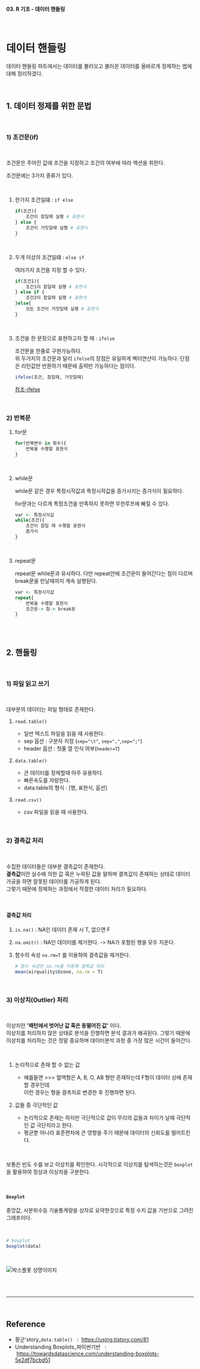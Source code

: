 <br>

#### 03. R 기초 - 데이터 핸들링

<br>

# 데이터 핸들링

데이터 핸들링 파트에서는 데이터를 불러오고 불러온 데이터를 올바르게 정제하는 법에 대해 정리하겠다. 


<br>

## 1. 데이터 정제를 위한 문법 


<br>

### 1) 조건문(if) 

<br>

조건문은 주어진 값에 조건을 지정하고 조건의 여부에 따라 액션을 취한다. 

조건문에는 3가지 종류가 있다. 

<br>

1. 한가지 조건일떄 : `if else`

    ```R
    if(조건){
        조건이 참일때 실행 # 표현식
    } else {
        조건이 거짓일때 실행 # 표현식
    }
    ```

<br>

2. 두개 이상의 조건일떄 : `else if`

    여러가지 조건을 지정 할 수 있다.

    ```R
    if(조건1){
        조건1이 참일때 실행 # 표현식
    } else if {
        조건2이 참일때 실행 # 표현식
    }else{
        모든 조건이 거짓일때 실행 # 표현식
    }
    ```

<br>

3. 조건을 한 문장으로 표현하고자 할 때 : `ifelse`

    조건문을 한줄로 구현가능하다.   
    위 두가지의 조건문과 달리 `ifelse`의 장점은 유일하게 벡터연산이 가능하다. 
    단점은 리턴값만 반환하기 때문에 출력만 가능하다는 점이다. 

    ```R
    ifelse(조건, 참일때, 거짓일때)
    ```
    [참조-ifelse](https://data-make.tistory.com/43)

<br>

### 2) 반복문


1. for문 

    ```R
    for(반복변수 in 횟수){
        반복을 수행할 표현식
    }
    ```
<br>

2. while문 

    while문 같은 경우 특정시작값과 특정시작값을 증가시키는 증가식이 필요하다.

    for문과는 다르게 특정조건을 만족하지 못하면 무한루프에 빠질 수 있다. 

    ```R
    var <- 특정시각값
    while(조건){
        조건이 참일 때 수행할 표현식
        증가식
    }
    ```
<br>

3. repeat문 

    repeat문 while문과 유사하다. 다만 repeat안에 조건문이 들어간다는 점이 다르며 break문을 만날때까지 계속 실행된다.

    ```R
    var <- 특정시각값
    repeat{
        반복을 수행할 표현식 
        조건문-> 참-> break문
    }
    ```


<br><br>

## 2. 핸들링

<br>

### 1) 파일 읽고 쓰기 

<br>

대부분의 데이터는 파일 형태로 존재한다. 

1. `read.table()` 

    - 일반 텍스트 파일을 읽을 때 사용한다. 
    - sep 옵션 : 구분자 지정 (`sep="\t"`, `sep=","`,`sep=";"`)
    - header 옵션 : 첫줄 열 인식 여부(`header=T`)

2. `data.table()` 

     - 큰 데이터를 정제할때 아주 유용하다.
     - 빠른속도를 자랑한다.
     - data.table의 형식 :  [행, 표현식, 옵션]

3. `read.csv()` 
    - csv 파일을 읽을 때 사용한다.

<br>


### 2) 결측값 처리 

<br>

수집한 데이터들은 대부분 결측값이 존재한다.    
**결측값**이란 실수에 의한 값 혹은 누락된 값을 말하며 결측값이 존재하는 상태로 데이터 가공을 하면 잘못된 데이터를 가공하게 된다.    
그렇기 때문에 정제하는 과정에서 적절한 데이터 처리가 필요하다.   

<br>

#### 결측값 처리 

1. `is.na()` : NA인 데이터 존재 시 T, 없으면 F 
2. `na.omit()` : NA인 데이터를 제거한다. -> NA가 포함된 행을 모두 지운다. 
3. 함수의 속성 `na.rm=T` 를 이용하여 결측값을 제거한다. 

    ```R
    # 함수 속성인 na.rm을 이용해 결측값 처리
    mean(airquality$Ozone, na.rm = T)
    ```

<br>

### 3) 이상치(Outlier) 처리 

<br>

이상치란 **'패턴에서 벗어난 값 혹은 동떨어진 값'** 이다.    
이상치를 처리하지 않은 상태로 분석을 진행하면 분석 결과가 왜곡된다. 그렇기 때문에 이상치를 처리하는 것은 정말 중요하며 데이터분석 과정 중 가장 많은 시간이 들어간다. 

<br>

1. 논리적으로 존재 할 수 없는 값 
    - 예를들면 >>> 혈액형은 A, B, O, AB 형만 존재하는데 F형이 데이터 상에 존재 할 경우인데 <br> 
    이런 경우는 형을 결측치로 변경한 후 진행하면 된다. 

2. 값들 중 극단적인 값 
    - 논리적으로 존재는 하지만 극단적으로 값이 무리의 값들과 차이가 날때 극단적인 값 극단치라고 한다.
    - 평균뿐 아니라 표준편차에 큰 영향을 주기 때문에 데이터의 신뢰도를 떨어트린다. 

<br>

보통은 빈도 수를 보고 이상치를 확인한다. 
시각적으로 이상치를 탐색하는것은 `boxplot`을 활용하여 정상과 이상치을 구분한다. 

<br>

#### `Boxplot` 

중앙값, 사분위수등 기술통계량을 상자로 요약한것으로 특정 수치 값을 기반으로 그려진 그래프이다.

<br>

```r
# boxplot
boxplot(data)
```
<br>

![박스플롯 성명이미지](https://miro.medium.com/max/18000/1*2c21SkzJMf3frPXPAR_gZA.png)


<br><br>

---

<br>

## Reference <br>

<!-- - 파이썬 코딩도장 &nbsp; : &nbsp;<https://dojang.io/> <br> -->
- 황군'story_`data.table()` &nbsp; : &nbsp;<https://using.tistory.com/81> <br>
- Understanding Boxplots_파이썬기반 &nbsp; : &nbsp;<https://towardsdatascience.com/understanding-boxplots-5e2df7bcbd51> <br>
